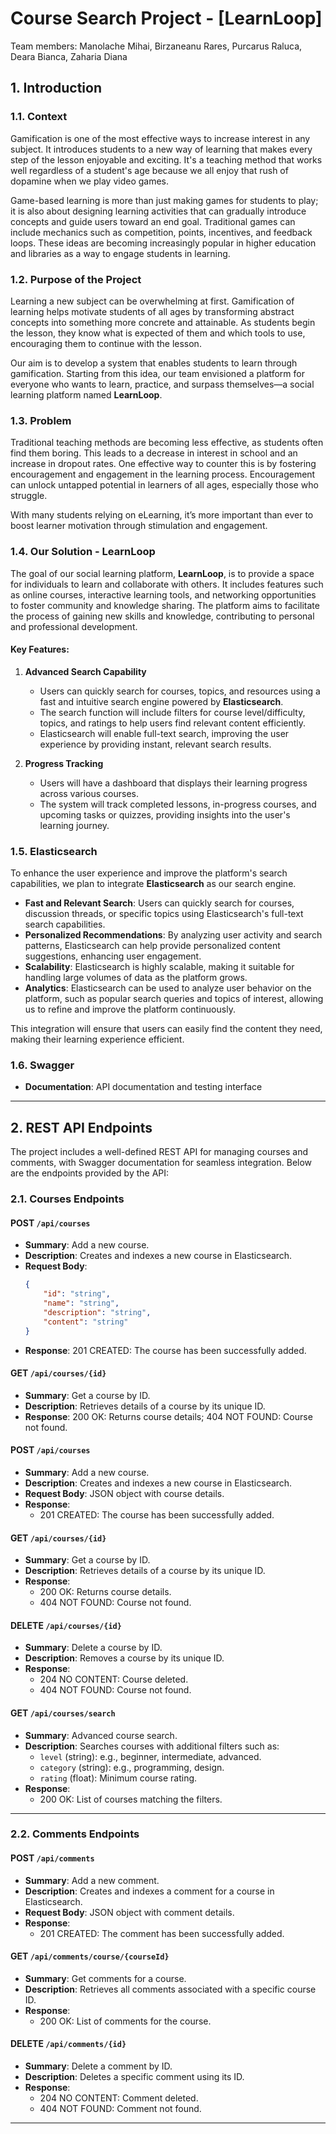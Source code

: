 # Course Search Project - [LearnLoop]

Team members: Manolache Mihai, Birzaneanu Rares, Purcarus Raluca, Deara Bianca, Zaharia Diana

## 1. Introduction

### 1.1. Context
Gamification is one of the most effective ways to increase interest in any subject. It introduces students to a new way of learning that makes every step of the lesson enjoyable and exciting. It's a teaching method that works well regardless of a student's age because we all enjoy that rush of dopamine when we play video games.

Game-based learning is more than just making games for students to play; it is also about designing learning activities that can gradually introduce concepts and guide users toward an end goal. Traditional games can include mechanics such as competition, points, incentives, and feedback loops. These ideas are becoming increasingly popular in higher education and libraries as a way to engage students in learning.

### 1.2. Purpose of the Project
Learning a new subject can be overwhelming at first. Gamification of learning helps motivate students of all ages by transforming abstract concepts into something more concrete and attainable. As students begin the lesson, they know what is expected of them and which tools to use, encouraging them to continue with the lesson.

Our aim is to develop a system that enables students to learn through gamification. Starting from this idea, our team envisioned a platform for everyone who wants to learn, practice, and surpass themselves—a social learning platform named **LearnLoop**.

### 1.3. Problem
Traditional teaching methods are becoming less effective, as students often find them boring. This leads to a decrease in interest in school and an increase in dropout rates. One effective way to counter this is by fostering encouragement and engagement in the learning process. Encouragement can unlock untapped potential in learners of all ages, especially those who struggle.

With many students relying on eLearning, it’s more important than ever to boost learner motivation through stimulation and engagement.

### 1.4. Our Solution - LearnLoop
The goal of our social learning platform, **LearnLoop**, is to provide a space for individuals to learn and collaborate with others. It includes features such as online courses, interactive learning tools, and networking opportunities to foster community and knowledge sharing. The platform aims to facilitate the process of gaining new skills and knowledge, contributing to personal and professional development.

#### Key Features:

1. **Advanced Search Capability**
    - Users can quickly search for courses, topics, and resources using a fast and intuitive search engine powered by **Elasticsearch**.
    - The search function will include filters for course level/difficulty, topics, and ratings to help users find relevant content efficiently.
    - Elasticsearch will enable full-text search, improving the user experience by providing instant, relevant search results.

2. **Progress Tracking**
    - Users will have a dashboard that displays their learning progress across various courses.
    - The system will track completed lessons, in-progress courses, and upcoming tasks or quizzes, providing insights into the user's learning journey.

### 1.5. Elasticsearch
To enhance the user experience and improve the platform's search capabilities, we plan to integrate **Elasticsearch** as our search engine.

- **Fast and Relevant Search**: Users can quickly search for courses, discussion threads, or specific topics using Elasticsearch's full-text search capabilities.
- **Personalized Recommendations**: By analyzing user activity and search patterns, Elasticsearch can help provide personalized content suggestions, enhancing user engagement.
- **Scalability**: Elasticsearch is highly scalable, making it suitable for handling large volumes of data as the platform grows.
- **Analytics**: Elasticsearch can be used to analyze user behavior on the platform, such as popular search queries and topics of interest, allowing us to refine and improve the platform continuously.

This integration will ensure that users can easily find the content they need, making their learning experience efficient.

### 1.6. Swagger
- **Documentation**: API documentation and testing interface

---

## 2. REST API Endpoints

The project includes a well-defined REST API for managing courses and comments, with Swagger documentation for seamless integration. Below are the endpoints provided by the API:

### 2.1. **Courses Endpoints**

#### POST `/api/courses`
- **Summary**: Add a new course.
- **Description**: Creates and indexes a new course in Elasticsearch.
- **Request Body**:
  ```json
  {
      "id": "string",
      "name": "string",
      "description": "string",
      "content": "string"
  }
  ```
- **Response**: 201 CREATED: The course has been successfully added.

#### GET  `/api/courses/{id}`
- **Summary**:  Get a course by ID.
- **Description**: Retrieves details of a course by its unique ID.
- **Response**: 200 OK: Returns course details; 404 NOT FOUND: Course not found.

#### POST `/api/courses`
- **Summary**: Add a new course.
- **Description**: Creates and indexes a new course in Elasticsearch.
- **Request Body**: JSON object with course details.
- **Response**:
   - 201 CREATED: The course has been successfully added.

#### GET `/api/courses/{id}`
- **Summary**: Get a course by ID.
- **Description**: Retrieves details of a course by its unique ID.
- **Response**:
   - 200 OK: Returns course details.
   - 404 NOT FOUND: Course not found.

#### DELETE `/api/courses/{id}`
- **Summary**: Delete a course by ID.
- **Description**: Removes a course by its unique ID.
- **Response**:
   - 204 NO CONTENT: Course deleted.
   - 404 NOT FOUND: Course not found.

#### GET `/api/courses/search`
- **Summary**: Advanced course search.
- **Description**: Searches courses with additional filters such as:
    - `level` (string): e.g., beginner, intermediate, advanced.
    - `category` (string): e.g., programming, design.
    - `rating` (float): Minimum course rating.
- **Response**:
    - 200 OK: List of courses matching the filters.

---

### 2.2. **Comments Endpoints**

#### POST `/api/comments`
- **Summary**: Add a new comment.
- **Description**: Creates and indexes a comment for a course in Elasticsearch.
- **Request Body**: JSON object with comment details.
- **Response**:
   - 201 CREATED: The comment has been successfully added.

#### GET `/api/comments/course/{courseId}`
- **Summary**: Get comments for a course.
- **Description**: Retrieves all comments associated with a specific course ID.
- **Response**:
   - 200 OK: List of comments for the course.

#### DELETE `/api/comments/{id}`
- **Summary**: Delete a comment by ID.
- **Description**: Deletes a specific comment using its ID.
- **Response**:
   - 204 NO CONTENT: Comment deleted.
   - 404 NOT FOUND: Comment not found.

---

